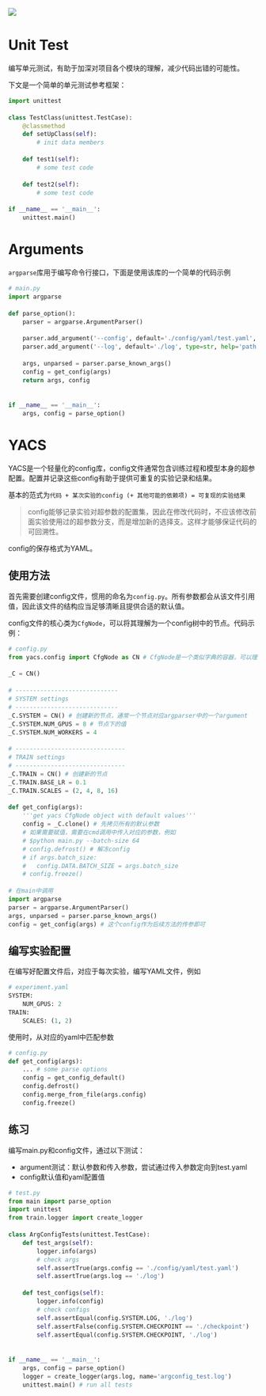 ![](.\.assets\图片1.png)

# Unit Test

编写单元测试，有助于加深对项目各个模块的理解，减少代码出错的可能性。

下文是一个简单的单元测试参考框架：

```py
import unittest

class TestClass(unittest.TestCase):
    @classmethod
    def setUpClass(self):
        # init data members
    
    def test1(self):
        # some test code
    
    def test2(self):
        # some test code
        
if __name__ == '__main__':
    unittest.main()
```



# Arguments

`argparse`库用于编写命令行接口，下面是使用该库的一个简单的代码示例

```py
# main.py
import argparse

def parse_option():
    parser = argparse.ArgumentParser()

    parser.add_argument('--config', default='./config/yaml/test.yaml', type=str, help='path to config yaml')
    parser.add_argument('--log', default='./log', type=str, help='path to log')

    args, unparsed = parser.parse_known_args()
    config = get_config(args)
    return args, config


if __name__ == '__main__':
    args, config = parse_option()
```



# YACS

YACS是一个轻量化的config库，config文件通常包含训练过程和模型本身的超参配置。配置并记录这些config有助于提供可重复的实验记录和结果。

基本的范式为`代码 + 某次实验的config (+ 其他可能的依赖项) = 可复现的实验结果`

> config能够记录实验对超参数的配置集，因此在修改代码时，不应该修改前面实验使用过的超参数分支，而是增加新的选择支。这样才能够保证代码的可回溯性。 

config的保存格式为YAML。



## 使用方法

首先需要创建config文件，惯用的命名为`config.py`。所有参数都会从该文件引用值，因此该文件的结构应当足够清晰且提供合适的默认值。

config文件的核心类为`CfgNode`，可以将其理解为一个config树中的节点。代码示例：

```py
# config.py
from yacs.config import CfgNode as CN # CfgNode是一个类似字典的容器，可以理解为一个config树中的一个节点，该容器可以用类似属性调用(即.xx)的方法来访问容器中的key

_C = CN()

# -----------------------------
# SYSTEM settings
# -----------------------------
_C.SYSTEM = CN() # 创建新的节点，通常一个节点对应argparser中的一个argument
_C.SYSTEM.NUM_GPUS = 8 # 节点下的值
_C.SYSTEM.NUM_WORKERS = 4

# -------------------------------
# TRAIN settings
# -------------------------------
_C.TRAIN = CN() # 创建新的节点
_C.TRAIN.BASE_LR = 0.1
_C.TRAIN.SCALES = (2, 4, 8, 16)

def get_config(args):
    '''get yacs CfgNode object with default values'''
    config = _C.clone() # 先拷贝所有的默认参数
    # 如果需要赋值，需要在cmd调用中传入对应的参数，例如
    # $python main.py --batch-size 64
    # config.defrost() # 解冻config
    # if args.batch_size:
    #	config.DATA.BATCH_SIZE = args.batch_size
    # config.freeze()
    
# 在main中调用
import argparse
parser = argparse.ArgumentParser()
args, unparsed = parser.parse_known_args()
config = get_config(args) # 这个config作为后续方法的传参即可
```



## 编写实验配置

在编写好配置文件后，对应于每次实验，编写YAML文件，例如

```py
# experiment.yaml
SYSTEM:
    NUM_GPUS: 2
TRAIN:
    SCALES: (1, 2)
```

使用时，从对应的yaml中匹配参数

```py
# config.py
def get_config(args):
	... # some parse options
    config = get_config_default()
    config.defrost()
    config.merge_from_file(args.config)
    config.freeze()  
```



## 练习

编写main.py和config文件，通过以下测试：

- argument测试：默认参数和传入参数，尝试通过传入参数定向到test.yaml
- config默认值和yaml配置值

```py
# test.py
from main import parse_option
import unittest
from train.logger import create_logger

class ArgConfigTests(unittest.TestCase):
    def test_args(self):
        logger.info(args)
        # check args
        self.assertTrue(args.config == './config/yaml/test.yaml')
        self.assertTrue(args.log == './log')
        
    def test_configs(self):
        logger.info(config)
        # check configs
        self.assertEqual(config.SYSTEM.LOG, './log')
        self.assertFalse(config.SYSTEM.CHECKPOINT == './checkpoint')
        self.assertEqual(config.SYSTEM.CHECKPOINT, './log')


if __name__ == '__main__':
    args, config = parse_option()
    logger = create_logger(args.log, name='argconfig_test.log')
    unittest.main() # run all tests
```

